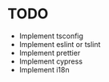 # **TODO**

-   Implement tsconfig
-   Implement eslint or tslint
-   Implement prettier
-   Implement cypress
-   Implement i18n
